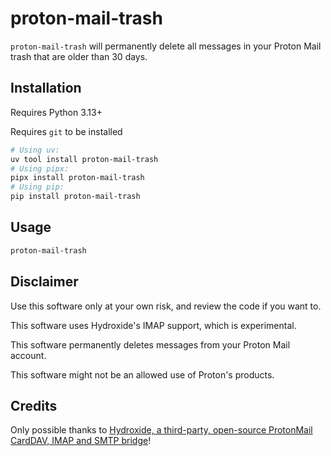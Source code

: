 # proton-mail-trash
`proton-mail-trash` will permanently delete all messages in your Proton Mail trash that are older than 30 days.

## Installation
Requires Python 3.13+

Requires `git` to be installed
```bash
# Using uv:
uv tool install proton-mail-trash
# Using pipx:
pipx install proton-mail-trash
# Using pip:
pip install proton-mail-trash
```

## Usage
```bash
proton-mail-trash
```

## Disclaimer
Use this software only at your own risk, and review the code if you want to.

This software uses Hydroxide's IMAP support, which is experimental.

This software permanently deletes messages from your Proton Mail account.

This software might not be an allowed use of Proton's products.

## Credits
Only possible thanks to [Hydroxide, a third-party, open-source ProtonMail CardDAV, IMAP and SMTP bridge](https://github.com/emersion/hydroxide)!
